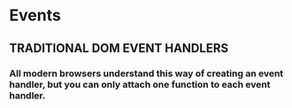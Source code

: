 # Events
## TRADITIONAL DOM EVENT HANDLERS 
### All modern browsers understand this way of creating an event handler, but you can only attach one function to each event handler. 

